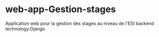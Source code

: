 # web-app-Gestion-stages
Application web pour la gestion des stages au niveau de l'ESI 
backend technology:Django
